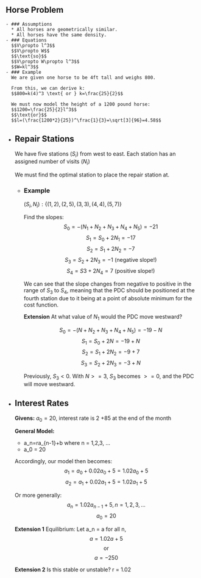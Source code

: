 ## Horse Problem
	- ### Assumptions
	  * All horses are geometrically similar.
	  * All horses have the same density.
	- ### Equations
	  $$V\propto l^3$$
	  $$V\propto W$$
	  $$\text{so}$$
	  $$V\propto W\propto l^3$$
	  $$W=kl^3$$
	- ### Example
	  We are given one horse to be 4ft tall and weighs 800.
	  
	  From this, we can derive k:
	  $$800=k(4)^3 \text{ or } k=\frac{25}{2}$$
	  
	  We must now model the height of a 1200 pound horse:
	  $$1200=\frac{25}{2}l^3$$
	  $$\text{or}$$
	  $$l=(\frac{1200*2}{25})^\frac{1}{3}=\sqrt[3]{96}=4.58$$
- ## Repair Stations
  We have five stations ($S_i$) from west to east.
  Each station has an assigned number of visits ($N_i$)
  
  We must find the optimal station to place the repair station at.
	- ### Example
	  $(S_i, N_i): \{(1,2), (2,5), (3,3), (4,4), (5,7)\}$
	  
	  Find the slopes:
	  $$S_0=-(N_1+N_2+N_3+N_4+N_5)=-21$$
	  $$S_1=S_0+2N_1=-17$$
	  $$S_2=S_1+2N_2=-7$$
	  $$S_3=S_2+2N_3=-1 \text{ (negative slope!)}$$
	  $$S_4=S3+2N_4=7 \text{ (positive slope!)}$$
	  
	  We can see that the slope changes from negative to positive in the range of  $S_3 \text{ to } S_4$, meaning that the PDC should be positioned at the fourth station due to it being at a point of absolute minimum for the cost function.
	  
	  **Extension**
	  At what value of $N_1$ would the PDC move westward?
	  
	  $$S_0=-(N+N_2+N_3+N_4+N_5)=-19-N$$
	  $$S_1=S_0+2N=-19+N$$
	  $$S_2=S_1+2N_2=-9+7$$
	  $$S_3=S_2+2N_3=-3+N$$
	  
	  Previously, $S_3 < 0$. With $N >= 3$, $S_3\text{ becomes }>= 0$, and the PDC will move westward.
- ## Interest Rates
  **Givens:**
  $a_0 = 20$, interest rate is $2%=0.02$
  $+85$ at the end of the month
  
  **General Model:**
  * a_n=ra_{n-1}+b where n = 1,2,3, ...
  * a_0 = 20
  
  Accordingly, our model then becomes:
  $$a_1 = a_0 + 0.02a_0 + 5 = 1.02a_0 + 5$$
  $$a_2 = a_1 + 0.02a_1 + 5 = 1.02a_1 + 5$$
  
  Or more generally:
  $$a_n = 1.02a_{n-1} + 5, n = 1,2,3,...$$
  $$a_0 = 20$$
  
  **Extension 1**
  Equilibrium:
  Let a_n = a for all n,
  $$a=1.02a+5$$
  $$\text{or}$$
  $$a=-250$$
  
  **Extension 2**
  Is this stable or unstable?
  r = 1.02